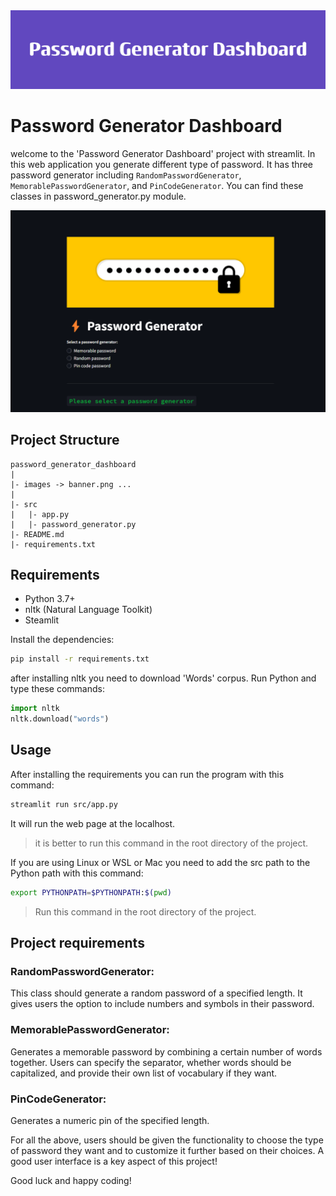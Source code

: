 <img src="./images/banner.png" >

# Password Generator Dashboard

welcome to the 'Password Generator Dashboard' project with streamlit. In this web application you generate different type of password. It has three password generator including `RandomPasswordGenerator`, `MemorablePasswordGenerator`, and `PinCodeGenerator`. You can find these classes in password_generator.py module.

<img src="./images/streamlitdashboard.png">

## Project Structure

```
password_generator_dashboard
|
|- images -> banner.png ...
|
|- src
|   |- app.py
|   |- password_generator.py
|- README.md
|- requirements.txt
```

## Requirements
- Python 3.7+
- nltk (Natural Language Toolkit)
- Steamlit

Install the dependencies:
```bash
pip install -r requirements.txt
```

after installing nltk you need to download 'Words' corpus. Run Python and type these commands:
```python
import nltk
nltk.download("words")
```
## Usage
After installing the requirements you can run the program with this command:

```bash
streamlit run src/app.py
```
It will run the web page at the localhost.
> it is better to run this command in the root directory of the project.

If you are using Linux or WSL or Mac you need to add the src path to the Python path with this command:
```bash
export PYTHONPATH=$PYTHONPATH:$(pwd)
```
> Run this command in the root directory of the project.

## Project requirements

### RandomPasswordGenerator:
This class should generate a random password of a specified length. It gives users the option to include numbers and symbols in their password.

### MemorablePasswordGenerator:
Generates a memorable password by combining a certain number of words together. Users can specify the separator, whether words should be capitalized, and provide their own list of vocabulary if they want.

### PinCodeGenerator:
Generates a numeric pin of the specified length.

For all the above, users should be given the functionality to choose the type of password they want and to customize it further based on their choices. A good user interface is a key aspect of this project!

Good luck and happy coding!
